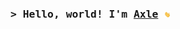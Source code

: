 <!-- Intro  -->
<h3 align="left">
        <samp>&gt; Hello, world! I'm
                <b><a target="_blank" href="https://alexanastasiu.com/git">Axle</a></b>
                <img src = "https://github.com/jtmaston/jtmaston/blob/c9268b22a1ab961fa650340e48401ce98a6a2347/assets/wave.gif" width = 10px> 
        </samp>
</h3>
